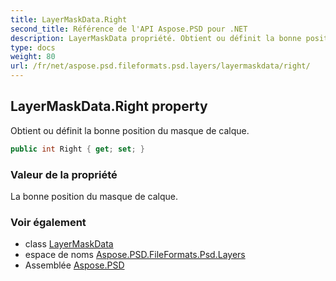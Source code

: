 ```yaml
---
title: LayerMaskData.Right
second_title: Référence de l'API Aspose.PSD pour .NET
description: LayerMaskData propriété. Obtient ou définit la bonne position du masque de calque.
type: docs
weight: 80
url: /fr/net/aspose.psd.fileformats.psd.layers/layermaskdata/right/
---
```

## LayerMaskData.Right property

Obtient ou définit la bonne position du masque de calque.

```csharp
public int Right { get; set; }
```

### Valeur de la propriété

La bonne position du masque de calque.

### Voir également

* class [LayerMaskData](../)
* espace de noms [Aspose.PSD.FileFormats.Psd.Layers](../../layermaskdata/)
* Assemblée [Aspose.PSD](../../../)


